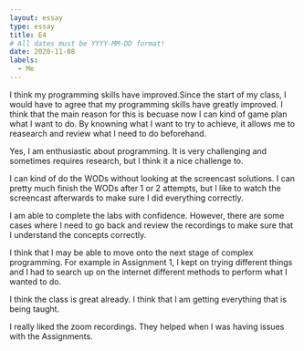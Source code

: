 ```yaml
---
layout: essay
type: essay
title: E4
# All dates must be YYYY-MM-DD format!
date: 2020-11-08
labels:
  - Me
---
```

I think my programming skills have improved.Since the start of my class, I would have to agree that my programming skills have greatly improved. I think that the main reason for this is becuase now I can kind of game plan what I want to do. By knowning what I want to try to achieve, it allows me to reasearch and review what I need to do beforehand.

Yes, I am enthusiastic about programming. It is very challenging and sometimes requires research, but I think it a nice challenge to.

I can kind of do the WODs without looking at the screencast solutions. I can pretty much finish the WODs after 1 or 2 attempts, but I like to watch the screencast afterwards to make sure I did everything correctly.

I am able to complete the labs with confidence. However, there are some cases where I need to go back and review the recordings to make sure that I understand the concepts correctly.

I think that I may be able to move onto the next stage of complex programming. For example in Assignment 1, I kept on trying different things and I had to search up on the internet different methods to perform what I wanted to do. 

I think the class is great already. I think that I am getting everything that is being taught.

I really liked the zoom recordings. They helped when I was having issues with the Assignments. 

